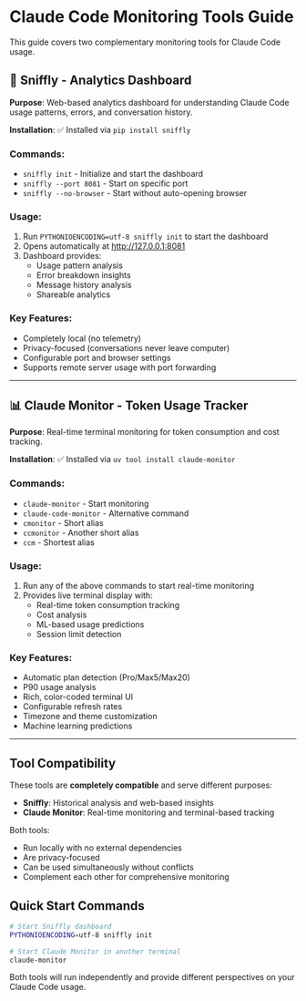 # Claude Code Monitoring Tools Guide

This guide covers two complementary monitoring tools for Claude Code usage.

## 🍋 Sniffly - Analytics Dashboard

**Purpose**: Web-based analytics dashboard for understanding Claude Code usage patterns, errors, and conversation history.

**Installation**: ✅ Installed via `pip install sniffly`

### Commands:
- `sniffly init` - Initialize and start the dashboard
- `sniffly --port 8081` - Start on specific port
- `sniffly --no-browser` - Start without auto-opening browser

### Usage:
1. Run `PYTHONIOENCODING=utf-8 sniffly init` to start the dashboard
2. Opens automatically at http://127.0.0.1:8081
3. Dashboard provides:
   - Usage pattern analysis
   - Error breakdown insights
   - Message history analysis
   - Shareable analytics

### Key Features:
- Completely local (no telemetry)
- Privacy-focused (conversations never leave computer)
- Configurable port and browser settings
- Supports remote server usage with port forwarding

---

## 📊 Claude Monitor - Token Usage Tracker

**Purpose**: Real-time terminal monitoring for token consumption and cost tracking.

**Installation**: ✅ Installed via `uv tool install claude-monitor`

### Commands:
- `claude-monitor` - Start monitoring
- `claude-code-monitor` - Alternative command
- `cmonitor` - Short alias
- `ccmonitor` - Another short alias
- `ccm` - Shortest alias

### Usage:
1. Run any of the above commands to start real-time monitoring
2. Provides live terminal display with:
   - Real-time token consumption tracking
   - Cost analysis
   - ML-based usage predictions
   - Session limit detection

### Key Features:
- Automatic plan detection (Pro/Max5/Max20)
- P90 usage analysis
- Rich, color-coded terminal UI
- Configurable refresh rates
- Timezone and theme customization
- Machine learning predictions

---

## Tool Compatibility

These tools are **completely compatible** and serve different purposes:

- **Sniffly**: Historical analysis and web-based insights
- **Claude Monitor**: Real-time monitoring and terminal-based tracking

Both tools:
- Run locally with no external dependencies
- Are privacy-focused
- Can be used simultaneously without conflicts
- Complement each other for comprehensive monitoring

## Quick Start Commands

```bash
# Start Sniffly dashboard
PYTHONIOENCODING=utf-8 sniffly init

# Start Claude Monitor in another terminal
claude-monitor
```

Both tools will run independently and provide different perspectives on your Claude Code usage.